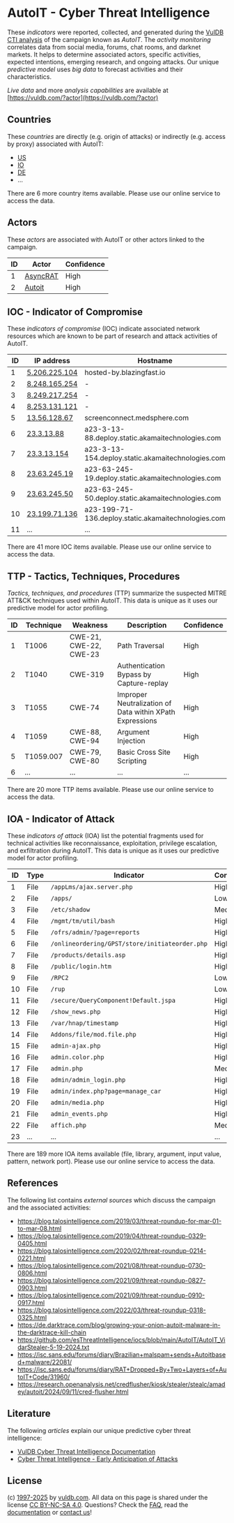 # AutoIT - Cyber Threat Intelligence

These _indicators_ were reported, collected, and generated during the [VulDB CTI analysis](https://vuldb.com/?kb.cti) of the campaign known as _AutoIT_. The _activity monitoring_ correlates data from social media, forums, chat rooms, and darknet markets. It helps to determine associated actors, specific activities, expected intentions, emerging research, and ongoing attacks. Our unique _predictive model_ uses _big data_ to forecast activities and their characteristics.

_Live data_ and more _analysis capabilities_ are available at [https://vuldb.com/?actor](https://vuldb.com/?actor)

## Countries

These _countries_ are directly (e.g. origin of attacks) or indirectly (e.g. access by proxy) associated with AutoIT:

* [US](https://vuldb.com/?country.us)
* [IO](https://vuldb.com/?country.io)
* [DE](https://vuldb.com/?country.de)
* ...

There are 6 more country items available. Please use our online service to access the data.

## Actors

These _actors_ are associated with AutoIT or other actors linked to the campaign.

ID | Actor | Confidence
-- | ----- | ----------
1 | [AsyncRAT](https://vuldb.com/?actor.asyncrat) | High
2 | [Autoit](https://vuldb.com/?actor.autoit) | High

## IOC - Indicator of Compromise

These _indicators of compromise_ (IOC) indicate associated network resources which are known to be part of research and attack activities of AutoIT.

ID | IP address | Hostname | Actor | Confidence
-- | ---------- | -------- | ----- | ----------
1 | [5.206.225.104](https://vuldb.com/?ip.5.206.225.104) | hosted-by.blazingfast.io | [Autoit](https://vuldb.com/?actor.autoit) | High
2 | [8.248.165.254](https://vuldb.com/?ip.8.248.165.254) | - | [Autoit](https://vuldb.com/?actor.autoit) | High
3 | [8.249.217.254](https://vuldb.com/?ip.8.249.217.254) | - | [Autoit](https://vuldb.com/?actor.autoit) | High
4 | [8.253.131.121](https://vuldb.com/?ip.8.253.131.121) | - | [Autoit](https://vuldb.com/?actor.autoit) | High
5 | [13.56.128.67](https://vuldb.com/?ip.13.56.128.67) | screenconnect.medsphere.com | [Autoit](https://vuldb.com/?actor.autoit) | High
6 | [23.3.13.88](https://vuldb.com/?ip.23.3.13.88) | a23-3-13-88.deploy.static.akamaitechnologies.com | [Autoit](https://vuldb.com/?actor.autoit) | High
7 | [23.3.13.154](https://vuldb.com/?ip.23.3.13.154) | a23-3-13-154.deploy.static.akamaitechnologies.com | [Autoit](https://vuldb.com/?actor.autoit) | High
8 | [23.63.245.19](https://vuldb.com/?ip.23.63.245.19) | a23-63-245-19.deploy.static.akamaitechnologies.com | [Autoit](https://vuldb.com/?actor.autoit) | High
9 | [23.63.245.50](https://vuldb.com/?ip.23.63.245.50) | a23-63-245-50.deploy.static.akamaitechnologies.com | [Autoit](https://vuldb.com/?actor.autoit) | High
10 | [23.199.71.136](https://vuldb.com/?ip.23.199.71.136) | a23-199-71-136.deploy.static.akamaitechnologies.com | [Autoit](https://vuldb.com/?actor.autoit) | High
11 | ... | ... | ... | ...

There are 41 more IOC items available. Please use our online service to access the data.

## TTP - Tactics, Techniques, Procedures

_Tactics, techniques, and procedures_ (TTP) summarize the suspected MITRE ATT&CK techniques used within AutoIT. This data is unique as it uses our predictive model for actor profiling.

ID | Technique | Weakness | Description | Confidence
-- | --------- | -------- | ----------- | ----------
1 | T1006 | CWE-21, CWE-22, CWE-23 | Path Traversal | High
2 | T1040 | CWE-319 | Authentication Bypass by Capture-replay | High
3 | T1055 | CWE-74 | Improper Neutralization of Data within XPath Expressions | High
4 | T1059 | CWE-88, CWE-94 | Argument Injection | High
5 | T1059.007 | CWE-79, CWE-80 | Basic Cross Site Scripting | High
6 | ... | ... | ... | ...

There are 20 more TTP items available. Please use our online service to access the data.

## IOA - Indicator of Attack

These _indicators of attack_ (IOA) list the potential fragments used for technical activities like reconnaissance, exploitation, privilege escalation, and exfiltration during AutoIT. This data is unique as it uses our predictive model for actor profiling.

ID | Type | Indicator | Confidence
-- | ---- | --------- | ----------
1 | File | `/appLms/ajax.server.php` | High
2 | File | `/apps/` | Low
3 | File | `/etc/shadow` | Medium
4 | File | `/mgmt/tm/util/bash` | High
5 | File | `/ofrs/admin/?page=reports` | High
6 | File | `/onlineordering/GPST/store/initiateorder.php` | High
7 | File | `/products/details.asp` | High
8 | File | `/public/login.htm` | High
9 | File | `/RPC2` | Low
10 | File | `/rup` | Low
11 | File | `/secure/QueryComponent!Default.jspa` | High
12 | File | `/show_news.php` | High
13 | File | `/var/hnap/timestamp` | High
14 | File | `Addons/file/mod.file.php` | High
15 | File | `admin-ajax.php` | High
16 | File | `admin.color.php` | High
17 | File | `admin.php` | Medium
18 | File | `admin/admin_login.php` | High
19 | File | `admin/index.php?page=manage_car` | High
20 | File | `admin/media.php` | High
21 | File | `admin_events.php` | High
22 | File | `affich.php` | Medium
23 | ... | ... | ...

There are 189 more IOA items available (file, library, argument, input value, pattern, network port). Please use our online service to access the data.

## References

The following list contains _external sources_ which discuss the campaign and the associated activities:

* https://blog.talosintelligence.com/2019/03/threat-roundup-for-mar-01-to-mar-08.html
* https://blog.talosintelligence.com/2019/04/threat-roundup-0329-0405.html
* https://blog.talosintelligence.com/2020/02/threat-roundup-0214-0221.html
* https://blog.talosintelligence.com/2021/08/threat-roundup-0730-0806.html
* https://blog.talosintelligence.com/2021/09/threat-roundup-0827-0903.html
* https://blog.talosintelligence.com/2021/09/threat-roundup-0910-0917.html
* https://blog.talosintelligence.com/2022/03/threat-roundup-0318-0325.html
* https://de.darktrace.com/blog/growing-your-onion-autoit-malware-in-the-darktrace-kill-chain
* https://github.com/esThreatIntelligence/iocs/blob/main/AutoIT/AutoIT_VidarStealer-5-19-2024.txt
* https://isc.sans.edu/forums/diary/Brazilian+malspam+sends+Autoitbased+malware/22081/
* https://isc.sans.edu/forums/diary/RAT+Dropped+By+Two+Layers+of+AutoIT+Code/31960/
* https://research.openanalysis.net/credflusher/kiosk/stealer/stealc/amadey/autoit/2024/09/11/cred-flusher.html

## Literature

The following _articles_ explain our unique predictive cyber threat intelligence:

* [VulDB Cyber Threat Intelligence Documentation](https://vuldb.com/?kb.cti)
* [Cyber Threat Intelligence - Early Anticipation of Attacks](https://www.scip.ch/en/?labs.20201022)

## License

(c) [1997-2025](https://vuldb.com/?kb.changelog) by [vuldb.com](https://vuldb.com/?kb.about). All data on this page is shared under the license [CC BY-NC-SA 4.0](https://creativecommons.org/licenses/by-nc-sa/4.0/). Questions? Check the [FAQ](https://vuldb.com/?kb.faq), read the [documentation](https://vuldb.com/?kb) or [contact us](https://vuldb.com/?contact)!
